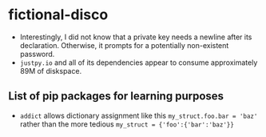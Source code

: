 # fictional-disco
* Interestingly, I did not know that a private key needs a newline after its
declaration.  Otherwise, it prompts for a potentially non-existent password.
* `justpy.io` and all of its dependencies appear to consume approximately 89M
of diskspace.

## List of pip packages for learning purposes
* `addict` allows dictionary assignment like this `my_struct.foo.bar = 'baz'`
rather than the more tedious `my_struct = {'foo':{'bar':'baz'}}`
